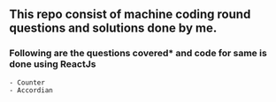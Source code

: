 ## This repo consist of machine coding round questions and solutions done by me.

### Following are the questions covered* and code for same is done using ReactJs
    - Counter
    - Accordian
